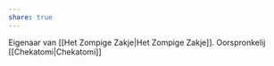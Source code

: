 ```yaml
---
share: true
---
```

Eigenaar van [[Het Zompige Zakje|Het Zompige Zakje]]. 
Oorspronkelij [[Chekatomi|Chekatomi]]
